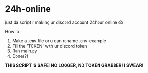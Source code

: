 # 24h-online
just da script r making ur discord account 24hour online :scream:

How to :
1. Make a .env file or u can rename .env-example
2. Fill the 'TOKEN' with ur discord token
3. Run main.py
4. Done(?)


**THIS SCRIPT IS SAFE! NO LOGGER, NO TOKEN GRABBER! I SWEAR!**

